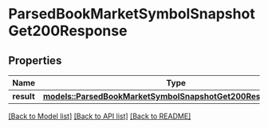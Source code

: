 # ParsedBookMarketSymbolSnapshotGet200Response

## Properties

Name | Type | Description | Notes
------------ | ------------- | ------------- | -------------
**result** | [**models::ParsedBookMarketSymbolSnapshotGet200ResponseResult**](_parsed_book__market_symbol__snapshot_get_200_response_result.md) |  | 

[[Back to Model list]](../README.md#documentation-for-models) [[Back to API list]](../README.md#documentation-for-api-endpoints) [[Back to README]](../README.md)


